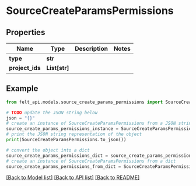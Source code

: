# SourceCreateParamsPermissions


## Properties

Name | Type | Description | Notes
------------ | ------------- | ------------- | -------------
**type** | **str** |  | 
**project_ids** | **List[str]** |  | 

## Example

```python
from felt_api.models.source_create_params_permissions import SourceCreateParamsPermissions

# TODO update the JSON string below
json = "{}"
# create an instance of SourceCreateParamsPermissions from a JSON string
source_create_params_permissions_instance = SourceCreateParamsPermissions.from_json(json)
# print the JSON string representation of the object
print(SourceCreateParamsPermissions.to_json())

# convert the object into a dict
source_create_params_permissions_dict = source_create_params_permissions_instance.to_dict()
# create an instance of SourceCreateParamsPermissions from a dict
source_create_params_permissions_from_dict = SourceCreateParamsPermissions.from_dict(source_create_params_permissions_dict)
```
[[Back to Model list]](../README.md#documentation-for-models) [[Back to API list]](../README.md#documentation-for-api-endpoints) [[Back to README]](../README.md)


